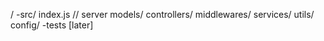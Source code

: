 /
-src/
index.js // server
models/
controllers/
middlewares/
services/
utils/
config/
-tests [later]

